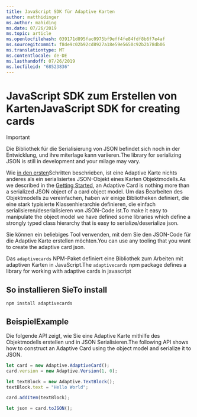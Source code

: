 ```yaml
---
title: JavaScript SDK für Adaptive Karten
author: matthidinger
ms.author: mahiding
ms.date: 07/26/2019
ms.topic: article
ms.openlocfilehash: 039171d895fac0975bf9eff4fe84fdf8b6f7e4af
ms.sourcegitcommit: f8de9c02b92cd8927a18e59e5650c92b2b78db06
ms.translationtype: MT
ms.contentlocale: de-DE
ms.lasthandoff: 07/26/2019
ms.locfileid: "68523836"
---
```

# <a name="javascript-sdk-for-creating-cards"></a><span data-ttu-id="60d51-102">JavaScript SDK zum Erstellen von Karten</span><span class="sxs-lookup"><span data-stu-id="60d51-102">JavaScript SDK for creating cards</span></span>

> [!IMPORTANT]
> <span data-ttu-id="60d51-103">Die Bibliothek für die Serialisierung von JSON befindet sich noch in der Entwicklung, und ihre miterlage kann variieren.</span><span class="sxs-lookup"><span data-stu-id="60d51-103">The library for serializing JSON is still in development and your milage may vary.</span></span>

<span data-ttu-id="60d51-104">Wie [in den ersten](../../authoring-cards/getting-started.md)Schritten beschrieben, ist eine Adaptive Karte nichts anderes als ein serialisiertes JSON-Objekt eines Karten Objektmodells.</span><span class="sxs-lookup"><span data-stu-id="60d51-104">As we described in the [Getting Started](../../authoring-cards/getting-started.md), an Adaptive Card is nothing more than a serialized JSON object of a card object model.</span></span>  <span data-ttu-id="60d51-105">Um das Bearbeiten des Objektmodells zu vereinfachen, haben wir einige Bibliotheken definiert, die eine stark typisierte Klassenhierarchie definieren, die einfach serialisieren/deserialisieren von JSON-Code ist.</span><span class="sxs-lookup"><span data-stu-id="60d51-105">To make it easy to manipulate the object model we have defined some libraries which define a strongly typed class hierarchy that is easy to serialize/deserialize json.</span></span>

<span data-ttu-id="60d51-106">Sie können ein beliebiges Tool verwenden, mit dem Sie den JSON-Code für die Adaptive Karte erstellen möchten.</span><span class="sxs-lookup"><span data-stu-id="60d51-106">You can use any tooling that you want to create the adaptive card json.</span></span>

<span data-ttu-id="60d51-107">Das `adaptivecards` NPM-Paket definiert eine Bibliothek zum Arbeiten mit adaptiven Karten in JavaScript.</span><span class="sxs-lookup"><span data-stu-id="60d51-107">The `adaptivecards` npm package defines a library for working with adaptive cards in javascript</span></span>

## <a name="to-install"></a><span data-ttu-id="60d51-108">So installieren Sie</span><span class="sxs-lookup"><span data-stu-id="60d51-108">To install</span></span>
```console
npm install adaptivecards
```

## <a name="example"></a><span data-ttu-id="60d51-109">Beispiel</span><span class="sxs-lookup"><span data-stu-id="60d51-109">Example</span></span>

<span data-ttu-id="60d51-110">Die folgende API zeigt, wie Sie eine Adaptive Karte mithilfe des Objektmodells erstellen und in JSON Serialisieren.</span><span class="sxs-lookup"><span data-stu-id="60d51-110">The following API shows how to construct an Adaptive Card using the object model and serialize it to JSON.</span></span>

```typescript
let card = new Adaptive.AdaptiveCard();
card.version = new Adaptive.Version(1, 0);

let textBlock = new Adaptive.TextBlock();
textBlock.text = "Hello World";

card.addItem(textBlock);

let json = card.toJSON();
```
